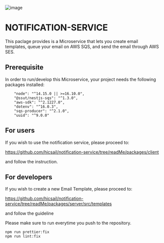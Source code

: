 
![image](https://user-images.githubusercontent.com/62607343/202245103-044d5c0b-7dec-416b-a178-66b4875dc399.png)



# NOTIFICATION-SERVICE

This paclage provides is a Microservice that lets you create email templates, queue your email on AWS SQS, and send the email through AWS SES.

## Prerequisite

In order to run/develop this Microservice, your project needs the following packages installed:

```
    "node": "^14.15.0 || >=16.10.0",
    "@ssut/nestjs-sqs": "^1.3.0",
    "aws-sdk": "^2.1227.0",
    "dotenv": "^16.0.3",
    "sqs-producer": "^2.1.0",
    "uuid": "^9.0.0"
```

## For users

If you wish to use the notification service, please proceed to:

https://github.com/hicsail/notification-service/tree/readMe/packages/client

and follow the instruction.


## For developers

If you wish to create a new Email Template, please proceed to:

https://github.com/hicsail/notification-service/tree/readMe/packages/server/src/templates

and follow the guideline

Please make sure to run everytime you push to the repository.

```
npm run prettier:fix
npm run lint:fix
```

